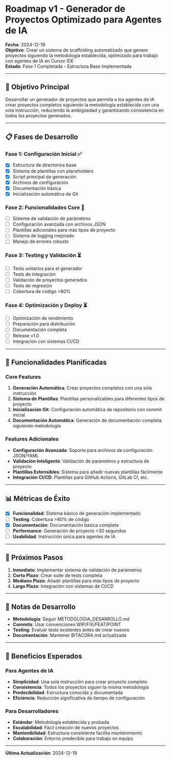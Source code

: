 # Roadmap v1 - Generador de Proyectos Optimizado para Agentes de IA

**Fecha**: 2024-12-19  
**Objetivo**: Crear un sistema de scaffolding automatizado que genere proyectos siguiendo la metodología establecida, optimizado para trabajo con agentes de IA en Cursor IDE  
**Estado**: Fase 1 Completada - Estructura Base Implementada

---

## 🎯 Objetivo Principal

Desarrollar un generador de proyectos que permita a los agentes de IA crear proyectos completos siguiendo la metodología establecida con una sola instrucción, reduciendo la ambigüedad y garantizando consistencia en todos los proyectos generados.

---

## 📋 Fases de Desarrollo

### Fase 1: Configuración Inicial ✅
- [x] Estructura de directorios base
- [x] Sistema de plantillas con placeholders
- [x] Script principal de generación
- [x] Archivos de configuración
- [x] Documentación básica
- [x] Inicialización automática de Git

### Fase 2: Funcionalidades Core 🔄
- [ ] Sistema de validación de parámetros
- [ ] Configuración avanzada con archivos JSON
- [ ] Plantillas adicionales para más tipos de proyecto
- [ ] Sistema de logging mejorado
- [ ] Manejo de errores robusto

### Fase 3: Testing y Validación ⏳
- [ ] Tests unitarios para el generador
- [ ] Tests de integración
- [ ] Validación de proyectos generados
- [ ] Tests de regresión
- [ ] Cobertura de código >80%

### Fase 4: Optimización y Deploy ⏳
- [ ] Optimización de rendimiento
- [ ] Preparación para distribución
- [ ] Documentación completa
- [ ] Release v1.0
- [ ] Integración con sistemas CI/CD

---

## 🚀 Funcionalidades Planificadas

### Core Features
1. **Generación Automática**: Crear proyectos completos con una sola instrucción
2. **Sistema de Plantillas**: Plantillas personalizables para diferentes tipos de proyecto
3. **Inicialización Git**: Configuración automática de repositorio con commit inicial
4. **Documentación Automática**: Generación de documentación completa siguiendo metodología

### Features Adicionales
- **Configuración Avanzada**: Soporte para archivos de configuración JSON/YAML
- **Validación Inteligente**: Validación de parámetros y estructura de proyecto
- **Plantillas Extensibles**: Sistema para añadir nuevas plantillas fácilmente
- **Integración CI/CD**: Plantillas para GitHub Actions, GitLab CI, etc.

---

## 📊 Métricas de Éxito

- [x] **Funcionalidad**: Sistema básico de generación implementado
- [ ] **Testing**: Cobertura >80% de código
- [x] **Documentación**: Documentación básica completa
- [ ] **Performance**: Generación de proyecto <30 segundos
- [ ] **Usabilidad**: Instrucción única para agentes de IA

---

## 🔄 Próximos Pasos

1. **Inmediato**: Implementar sistema de validación de parámetros
2. **Corto Plazo**: Crear suite de tests completa
3. **Mediano Plazo**: Añadir plantillas para más tipos de proyecto
4. **Largo Plazo**: Integración con sistemas de CI/CD

---

## 📝 Notas de Desarrollo

- **Metodología**: Seguir METODOLOGIA_DESARROLLO.md
- **Commits**: Usar convenciones WIP/FIX/FEAT/POINT
- **Testing**: Evaluar tests existentes antes de crear nuevos
- **Documentación**: Mantener BITACORA.md actualizada

---

## 🎯 Beneficios Esperados

### Para Agentes de IA
- **Simplicidad**: Una sola instrucción para crear proyecto completo
- **Consistencia**: Todos los proyectos siguen la misma metodología
- **Predecibilidad**: Estructura conocida y documentada
- **Eficiencia**: Reducción significativa de tiempo de configuración

### Para Desarrolladores
- **Estándar**: Metodología establecida y probada
- **Escalabilidad**: Fácil creación de nuevos proyectos
- **Mantenibilidad**: Estructura consistente facilita mantenimiento
- **Colaboración**: Entorno predecible para trabajo en equipo

---

**Última Actualización**: 2024-12-19
